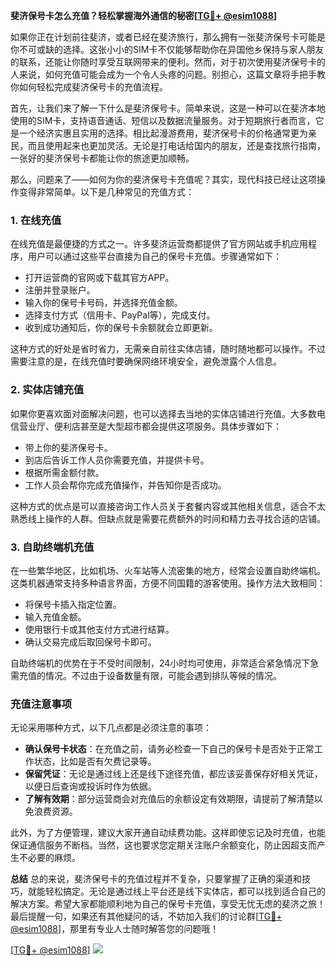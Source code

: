 **斐济保号卡怎么充值？轻松掌握海外通信的秘密[[TG💪+ @esim1088](https://t.me/s/esim1088)]**

如果你正在计划前往斐济，或者已经在斐济旅行，那么拥有一张斐济保号卡可能是你不可或缺的选择。这张小小的SIM卡不仅能够帮助你在异国他乡保持与家人朋友的联系，还能让你随时享受互联网带来的便利。然而，对于初次使用斐济保号卡的人来说，如何充值可能会成为一个令人头疼的问题。别担心，这篇文章将手把手教你如何轻松完成斐济保号卡的充值流程。

首先，让我们来了解一下什么是斐济保号卡。简单来说，这是一种可以在斐济本地使用的SIM卡，支持语音通话、短信以及数据流量服务。对于短期旅行者而言，它是一个经济实惠且实用的选择。相比起漫游费用，斐济保号卡的价格通常更为亲民，而且使用起来也更加灵活。无论是打电话给国内的朋友，还是查找旅行指南，一张好的斐济保号卡都能让你的旅途更加顺畅。

那么，问题来了——如何为你的斐济保号卡充值呢？其实，现代科技已经让这项操作变得非常简单。以下是几种常见的充值方式：

### 1. 在线充值
在线充值是最便捷的方式之一。许多斐济运营商都提供了官方网站或手机应用程序，用户可以通过这些平台直接为自己的保号卡充值。步骤通常如下：
- 打开运营商的官网或下载其官方APP。
- 注册并登录账户。
- 输入你的保号卡号码，并选择充值金额。
- 选择支付方式（信用卡、PayPal等），完成支付。
- 收到成功通知后，你的保号卡余额就会立即更新。

这种方式的好处是省时省力，无需亲自前往实体店铺，随时随地都可以操作。不过需要注意的是，在线充值时要确保网络环境安全，避免泄露个人信息。

### 2. 实体店铺充值
如果你更喜欢面对面解决问题，也可以选择去当地的实体店铺进行充值。大多数电信营业厅、便利店甚至是大型超市都会提供这项服务。具体步骤如下：
- 带上你的斐济保号卡。
- 到店后告诉工作人员你需要充值，并提供卡号。
- 根据所需金额付款。
- 工作人员会帮你完成充值操作，并告知你是否成功。

这种方式的优点是可以直接咨询工作人员关于套餐内容或其他相关信息，适合不太熟悉线上操作的人群。但缺点就是需要花费额外的时间和精力去寻找合适的店铺。

### 3. 自助终端机充值
在一些繁华地区，比如机场、火车站等人流密集的地方，经常会设置自助终端机。这类机器通常支持多种语言界面，方便不同国籍的游客使用。操作方法大致相同：
- 将保号卡插入指定位置。
- 输入充值金额。
- 使用银行卡或其他支付方式进行结算。
- 确认交易完成后取回保号卡即可。

自助终端机的优势在于不受时间限制，24小时均可使用，非常适合紧急情况下急需充值的情况。不过由于设备数量有限，可能会遇到排队等候的情况。

### 充值注意事项
无论采用哪种方式，以下几点都是必须注意的事项：
- **确认保号卡状态**：在充值之前，请务必检查一下自己的保号卡是否处于正常工作状态，比如是否有欠费记录等。
- **保留凭证**：无论是通过线上还是线下途径充值，都应该妥善保存好相关凭证，以便日后查询或投诉时作为依据。
- **了解有效期**：部分运营商会对充值后的余额设定有效期限，请提前了解清楚以免浪费资源。

此外，为了方便管理，建议大家开通自动续费功能。这样即使忘记及时充值，也能保证通信服务不断档。当然，这也要求您定期关注账户余额变化，防止因超支而产生不必要的麻烦。

**总结**
总的来说，斐济保号卡的充值过程并不复杂，只要掌握了正确的渠道和技巧，就能轻松搞定。无论是通过线上平台还是线下实体店，都可以找到适合自己的解决方案。希望大家都能顺利地为自己的保号卡充值，享受无忧无虑的斐济之旅！最后提醒一句，如果还有其他疑问的话，不妨加入我们的讨论群[[TG💪+ @esim1088](https://t.me/s/esim1088)]，那里有专业人士随时解答您的问题哦！

[[TG💪+ @esim1088](https://t.me/s/esim1088)] ![](https://i.postimg.cc/4NQfJmqS/Snipaste-2025-05-13-00-14-12.png)